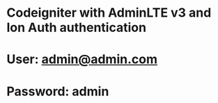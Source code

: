# Codeigniter with AdminLTE v3 and Ion Auth authentication
# User: admin@admin.com
# Password: admin
